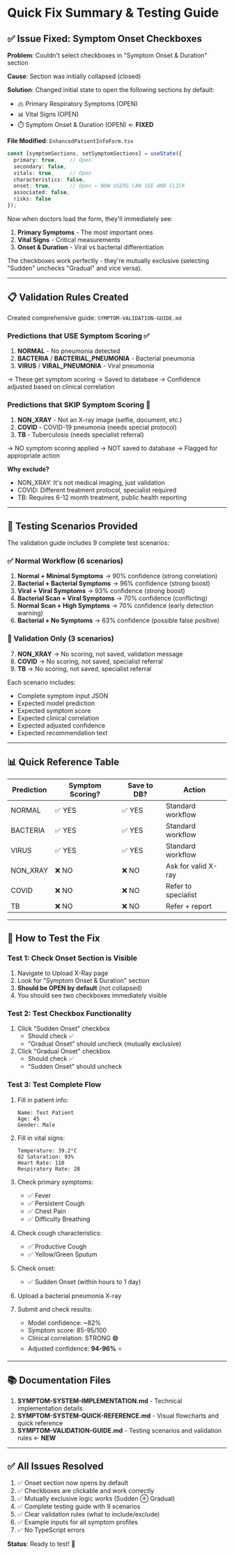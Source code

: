 # Quick Fix Summary & Testing Guide

## ✅ Issue Fixed: Symptom Onset Checkboxes

**Problem**: Couldn't select checkboxes in "Symptom Onset & Duration" section

**Cause**: Section was initially collapsed (closed)

**Solution**: Changed initial state to open the following sections by default:
- 🫁 Primary Respiratory Symptoms (OPEN)
- 📊 Vital Signs (OPEN)  
- ⏱️ Symptom Onset & Duration (OPEN) ← **FIXED**

**File Modified**: `EnhancedPatientInfoForm.tsx`

```typescript
const [symptomSections, setSymptomSections] = useState({
  primary: true,    // Open
  secondary: false,
  vitals: true,     // Open
  characteristics: false,
  onset: true,      // Open ← NOW USERS CAN SEE AND CLICK
  associated: false,
  risks: false
});
```

Now when doctors load the form, they'll immediately see:
1. **Primary Symptoms** - The most important ones
2. **Vital Signs** - Critical measurements
3. **Onset & Duration** - Viral vs bacterial differentiation

The checkboxes work perfectly - they're mutually exclusive (selecting "Sudden" unchecks "Gradual" and vice versa).

---

## 📋 Validation Rules Created

Created comprehensive guide: `SYMPTOM-VALIDATION-GUIDE.md`

### Predictions that USE Symptom Scoring ✅
1. **NORMAL** - No pneumonia detected
2. **BACTERIA** / **BACTERIAL_PNEUMONIA** - Bacterial pneumonia
3. **VIRUS** / **VIRAL_PNEUMONIA** - Viral pneumonia

→ These get symptom scoring
→ Saved to database
→ Confidence adjusted based on clinical correlation

### Predictions that SKIP Symptom Scoring 🚫
1. **NON_XRAY** - Not an X-ray image (selfie, document, etc.)
2. **COVID** - COVID-19 pneumonia (needs special protocol)
3. **TB** - Tuberculosis (needs specialist referral)

→ NO symptom scoring applied
→ NOT saved to database
→ Flagged for appropriate action

**Why exclude?**
- NON_XRAY: It's not medical imaging, just validation
- COVID: Different treatment protocol, specialist required
- TB: Requires 6-12 month treatment, public health reporting

---

## 🧪 Testing Scenarios Provided

The validation guide includes 9 complete test scenarios:

### ✅ Normal Workflow (6 scenarios)
1. **Normal + Minimal Symptoms** → 90% confidence (strong correlation)
2. **Bacterial + Bacterial Symptoms** → 96% confidence (strong boost)
3. **Viral + Viral Symptoms** → 93% confidence (strong boost)
4. **Bacterial Scan + Viral Symptoms** → 70% confidence (conflicting)
5. **Normal Scan + High Symptoms** → 70% confidence (early detection warning)
6. **Bacterial + No Symptoms** → 63% confidence (possible false positive)

### 🚫 Validation Only (3 scenarios)
7. **NON_XRAY** → No scoring, not saved, validation message
8. **COVID** → No scoring, not saved, specialist referral
9. **TB** → No scoring, not saved, specialist referral

Each scenario includes:
- Complete symptom input JSON
- Expected model prediction
- Expected symptom score
- Expected clinical correlation
- Expected adjusted confidence
- Expected recommendation text

---

## 📊 Quick Reference Table

| Prediction | Symptom Scoring? | Save to DB? | Action |
|-----------|-----------------|-------------|---------|
| NORMAL | ✅ YES | ✅ YES | Standard workflow |
| BACTERIA | ✅ YES | ✅ YES | Standard workflow |
| VIRUS | ✅ YES | ✅ YES | Standard workflow |
| NON_XRAY | ❌ NO | ❌ NO | Ask for valid X-ray |
| COVID | ❌ NO | ❌ NO | Refer to specialist |
| TB | ❌ NO | ❌ NO | Refer + report |

---

## 🎯 How to Test the Fix

### Test 1: Check Onset Section is Visible
1. Navigate to Upload X-Ray page
2. Look for "Symptom Onset & Duration" section
3. **Should be OPEN by default** (not collapsed)
4. You should see two checkboxes immediately visible

### Test 2: Test Checkbox Functionality
1. Click "Sudden Onset" checkbox
   - Should check ✅
   - "Gradual Onset" should uncheck (mutually exclusive)
2. Click "Gradual Onset" checkbox
   - Should check ✅
   - "Sudden Onset" should uncheck

### Test 3: Test Complete Flow
1. Fill in patient info:
   ```
   Name: Test Patient
   Age: 45
   Gender: Male
   ```

2. Fill in vital signs:
   ```
   Temperature: 39.2°C
   O2 Saturation: 93%
   Heart Rate: 110
   Respiratory Rate: 28
   ```

3. Check primary symptoms:
   - ✅ Fever
   - ✅ Persistent Cough
   - ✅ Chest Pain
   - ✅ Difficulty Breathing

4. Check cough characteristics:
   - ✅ Productive Cough
   - ✅ Yellow/Green Sputum

5. Check onset:
   - ✅ Sudden Onset (within hours to 1 day)

6. Upload a bacterial pneumonia X-ray

7. Submit and check results:
   - Model confidence: ~82%
   - Symptom score: 85-95/100
   - Clinical correlation: STRONG 🟢
   - Adjusted confidence: **94-96%** ⭐

---

## 📚 Documentation Files

1. **SYMPTOM-SYSTEM-IMPLEMENTATION.md** - Technical implementation details
2. **SYMPTOM-SYSTEM-QUICK-REFERENCE.md** - Visual flowcharts and quick reference
3. **SYMPTOM-VALIDATION-GUIDE.md** - Testing scenarios and validation rules ← **NEW**

---

## ✅ All Issues Resolved

1. ✅ Onset section now opens by default
2. ✅ Checkboxes are clickable and work correctly
3. ✅ Mutually exclusive logic works (Sudden ⊕ Gradual)
4. ✅ Complete testing guide with 9 scenarios
5. ✅ Clear validation rules (what to include/exclude)
6. ✅ Example inputs for all symptom profiles
7. ✅ No TypeScript errors

**Status**: Ready to test! 🚀
